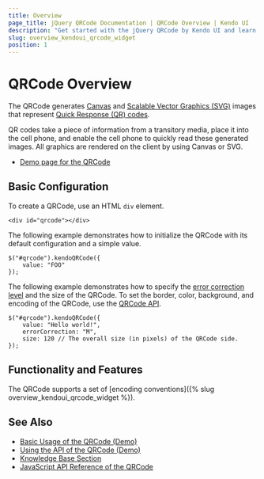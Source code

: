 ```yaml
---
title: Overview
page_title: jQuery QRCode Documentation | QRCode Overview | Kendo UI
description: "Get started with the jQuery QRCode by Kendo UI and learn how to create, initialize, and enable the widget."
slug: overview_kendoui_qrcode_widget
position: 1
---
```


# QRCode Overview

The QRCode generates [Canvas](https://en.wikipedia.org/wiki/Canvas_X) and [Scalable Vector Graphics (SVG)](https://en.wikipedia.org/wiki/Scalable_Vector_Graphics) images that represent [Quick Response (QR) codes](https://en.wikipedia.org/wiki/QR_code).

QR codes take a piece of information from a transitory media, place it into the cell phone, and enable the cell phone to quickly read these generated images. All graphics are rendered on the client by using Canvas or SVG.

* [Demo page for the QRCode](https://demos.telerik.com/kendo-ui/qrcode/index)

## Basic Configuration

To create a QRCode, use an HTML `div` element.

    <div id="qrcode"></div>

The following example demonstrates how to initialize the QRCode with its default configuration and a simple value.

    $("#qrcode").kendoQRCode({
        value: "FOO"
    });

The following example demonstrates how to specify the [error correction level](https://en.wikipedia.org/wiki/QR_code#Error_correction) and the size of the QRCode. To set the border, color, background, and encoding of the QRCode, use the [QRCode API](/api/javascript/dataviz/ui/qrcode).

    $("#qrcode").kendoQRCode({
        value: "Hello world!",
		errorCorrection: "M",
		size: 120 // The overall size (in pixels) of the QRCode side.
    });

## Functionality and Features

The QRCode supports a set of [encoding conventions]({% slug overview_kendoui_qrcode_widget %}).

## See Also

* [Basic Usage of the QRCode (Demo)](https://demos.telerik.com/kendo-ui/qrcode/index)
* [Using the API of the QRCode (Demo)](https://demos.telerik.com/kendo-ui/qrcode/api)
* [Knowledge Base Section](/knowledge-base)
* [JavaScript API Reference of the QRCode](/api/javascript/dataviz/ui/qrcode)
